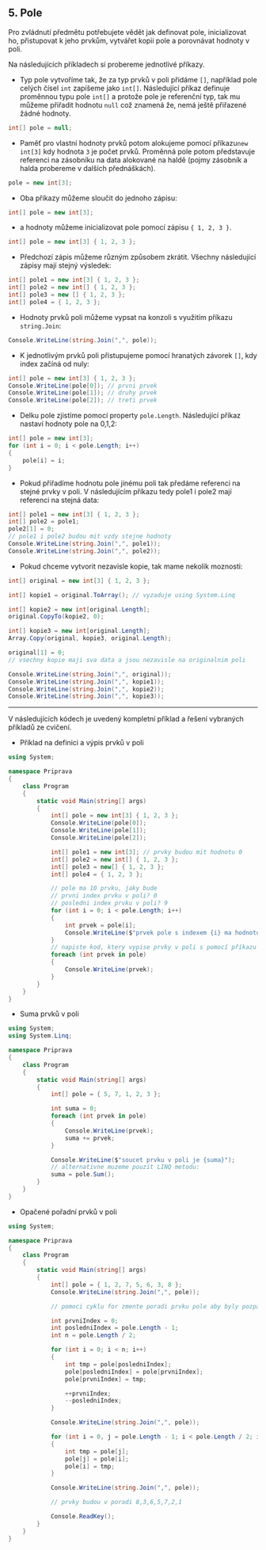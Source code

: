 ## 5. Pole

Pro zvládnutí předmětu potřebujete vědět jak definovat pole, inicializovat ho, přistupovat k jeho prvkům, vytvářet kopii pole a porovnávat hodnoty v poli. 

Na následujících příkladech si probereme jednotlivé příkazy. 

* Typ pole vytvoříme tak, že za typ prvků v poli přidáme `[]`, například pole celých čísel `int` zapíšeme jako `int[]`. Následující příkaz definuje proměnnou typu pole `int[]` a protože pole je referenční typ, tak mu můžeme přiřadit hodnotu `null` což znamená že, nemá ještě přiřazené žádné hodnoty.
```cs 
int[] pole = null;
```
* Paměť pro vlastní hodnoty prvků potom alokujeme pomocí příkazu`new int[3]` kdy hodnota `3` je počet prvků. Proměnná pole potom představuje referenci na zásobníku na data alokované na haldě (pojmy zásobník a halda probereme v dalších přednáškách).
```cs 
pole = new int[3];
```
* Oba příkazy můžeme sloučit do jednoho zápisu:
```cs 
int[] pole = new int[3];
```
* a hodnoty můžeme inicializovat pole pomocí zápisu  `{ 1, 2, 3 }`.

```cs 
int[] pole = new int[3] { 1, 2, 3 };
```
* Předchozí zápis můžeme různým způsobem zkrátit. Všechny následující zápisy mají stejný výsledek:

```cs 
int[] pole1 = new int[3] { 1, 2, 3 };
int[] pole2 = new int[] { 1, 2, 3 };
int[] pole3 = new [] { 1, 2, 3 };
int[] pole4 = { 1, 2, 3 };
```
* Hodnoty prvků poli můžeme vypsat na konzoli s využitím příkazu `string.Join`:

```cs 
Console.WriteLine(string.Join(",", pole));
```
* K jednotlivým prvků poli přistupujeme pomocí hranatých závorek `[]`, kdy index začíná od nuly:

```cs 
int[] pole = new int[3] { 1, 2, 3 };
Console.WriteLine(pole[0]); // prvni prvek
Console.WriteLine(pole[1]); // druhy prvek
Console.WriteLine(pole[2]); // treti prvek
```
* Delku pole zjistíme pomocí property `pole.Length`. Následující příkaz nastaví hodnoty pole na 0,1,2:

```cs 
int[] pole = new int[3];
for (int i = 0; i < pole.Length; i++)
{
    pole[i] = i;
}
```
* Pokud přiřadíme hodnotu pole jinému poli tak předáme referenci na stejné prvky v poli. V následujícím příkazu tedy pole1 i pole2 mají referenci na stejná data:

```cs 
int[] pole1 = new int[3] { 1, 2, 3 };
int[] pole2 = pole1;
pole2[1] = 0;
// pole1 i pole2 budou mit vzdy stejne hodnoty
Console.WriteLine(string.Join(",", pole1));
Console.WriteLine(string.Join(",", pole2));
```
* Pokud chceme vytvorit nezavisle kopie, tak mame nekolik moznosti:
```cs 
int[] original = new int[3] { 1, 2, 3 };

int[] kopie1 = original.ToArray(); // vyzaduje using System.Linq

int[] kopie2 = new int[original.Length];
original.CopyTo(kopie2, 0);

int[] kopie3 = new int[original.Length];
Array.Copy(original, kopie3, original.Length);

original[1] = 0;
// vsechny kopie maji sva data a jsou nezavisle na originalnim poli

Console.WriteLine(string.Join(",", original));
Console.WriteLine(string.Join(",", kopie1));
Console.WriteLine(string.Join(",", kopie2));
Console.WriteLine(string.Join(",", kopie3));
```
---
V následujících kódech je uvedený kompletní příklad a řešení vybraných příkladů ze cvičení.

- Příklad na definici a výpis prvků v poli

```cs 
using System;

namespace Priprava
{
    class Program
    {
        static void Main(string[] args)
        {
            int[] pole = new int[3] { 1, 2, 3 };
            Console.WriteLine(pole[0]);
            Console.WriteLine(pole[1]);
            Console.WriteLine(pole[2]);

            int[] pole1 = new int[3]; // prvky budou mit hodnotu 0
            int[] pole2 = new int[] { 1, 2, 3 };
            int[] pole3 = new[] { 1, 2, 3 };
            int[] pole4 = { 1, 2, 3 };

            // pole ma 10 prvku, jaky bude
            // prvni index prvku v poli? 0
            // posledni index prvku v poli? 9
            for (int i = 0; i < pole.Length; i++)
            {
                int prvek = pole[i];
                Console.WriteLine($"prvek pole s indexem {i} ma hodnotu {prvek}");
            }
            // napiste kod, ktery vypise prvky v poli s pomocí příkazu foreach
            foreach (int prvek in pole)
            {
                Console.WriteLine(prvek);
            }
        }
    }
}
```

- Suma prvků v poli

```cs 
using System;
using System.Linq;

namespace Priprava
{
    class Program
    {
        static void Main(string[] args)
        {
            int[] pole = { 5, 7, 1, 2, 3 };

            int suma = 0;
            foreach (int prvek in pole)
            {
                Console.WriteLine(prvek);
                suma += prvek;
            }

            Console.WriteLine($"soucet prvku v poli je {suma}");
            // alternativne muzeme pouzit LINQ metodu:
            suma = pole.Sum();
        }
    }
}
```

- Opačené pořadní prvků v poli

```cs 
using System;

namespace Priprava
{
    class Program
    {
        static void Main(string[] args)
        {
            int[] pole = { 1, 2, 7, 5, 6, 3, 8 };
            Console.WriteLine(string.Join(",", pole));

            // pomoci cyklu for zmente poradi prvku pole aby byly pozpatku

            int prvniIndex = 0;
            int posledniIndex = pole.Length - 1;
            int n = pole.Length / 2;

            for (int i = 0; i < n; i++)
            {
                int tmp = pole[posledniIndex];
                pole[posledniIndex] = pole[prvniIndex];
                pole[prvniIndex] = tmp;

                ++prvniIndex;
                --posledniIndex;
            }

            Console.WriteLine(string.Join(",", pole));

            for (int i = 0, j = pole.Length - 1; i < pole.Length / 2; i++, j--)
            {
                int tmp = pole[j];
                pole[j] = pole[i];
                pole[i] = tmp;
            }

            Console.WriteLine(string.Join(",", pole));

            // prvky budou v poradi 8,3,6,5,7,2,1

            Console.ReadKey();
        }
    }
}
```
